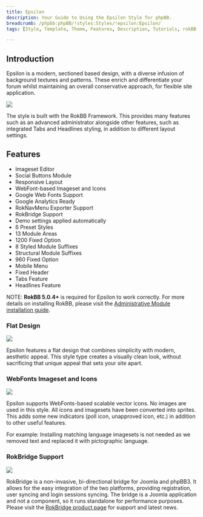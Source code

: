 ```yaml
---
title: Epsilon
description: Your Guide to Using the Epsilon Style for phpBB.
breadcrumb: /phpbb:phpBB/!styles:Styles/!epsilon:Epsilon/
tags: [Style, Template, Theme, Features, Description, Tutorials, rokBB 5]

---
```


Introduction
-----

Epsilon is a modern, sectioned based design, with a diverse infusion of background textures and patterns. These enrich and differentiate your forum whilst maintaining an overall conservative approach, for flexible site application.

![][style]

The style is built with the RokBB Framework. This provides many features such as an advanced administrator alongside other features, such as integrated Tabs and Headlines styling, in addition to different layout settings.

Features
-----

* Imageset Editor  
* Social Buttons Module  
* Responsive Layout  
* WebFont-based Imageset and Icons  
* Google Web Fonts Support  
* Google Analytics Ready  
* RokNavMenu Exporter Support  
* RokBridge Support  
* Demo settings applied automatically  
* 6 Preset Styles  
* 13 Module Areas  
* 1200 Fixed Option  
* 8 Styled Module Suffixes  
* Structural Module Suffixes  
* 960 Fixed Option  
* Mobile Menu  
* Fixed Header  
* Tabs Feature  
* Headlines Feature

NOTE: **RokBB 5.0.4+** is required for Epsilon to work correctly. For more details on installing RokBB, please visit the [Administrative Module installation guide][adminguide].

### Flat Design

![][flat]

Epsilon features a flat design that combines simplicity with modern, aesthetic appeal. This style type creates a visually clean look, without sacrificing that unique appeal that sets your site apart.

### WebFonts Imageset and Icons

![][webfonts]

Epsilon supports WebFonts-based scalable vector icons. No images are used in this style. All icons and imagesets have been converted into sprites. This adds some new indicators (poll icon, unapproved icon, etc.) in addition to other useful features. 

For example: Installing matching language imagesets is not needed as we removed text and replaced it with pictographic language.

### RokBridge Support

![][rokbridge]

RokBridge is a non-invasive, bi-directional bridge for Joomla and phpBB3. It allows for the easy integration of the two platforms, providing registration, user syncing and login sessions syncing. The bridge is a Joomla application and not a component, so it runs standalone for performance purposes. Please visit the [RokBridge product page][rokbridge] for support and latest news.

[adminguide]: ../../start/styles.md#installing-administrative-modules
[style]: assets/epsilon.jpg
[rokbridge]: http://www.rockettheme.com/extensions-joomla/rokbridge
[flat]: assets/flat.jpg
[webfonts]: assets/webfonts.jpg
[rokbridge]: assets/rokbridge.jpg